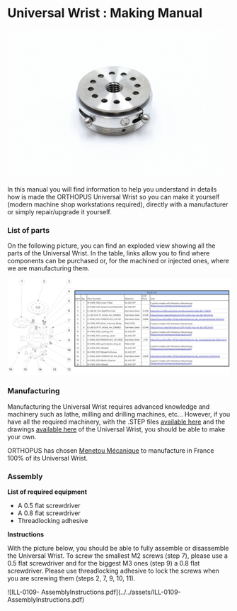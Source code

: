 # Universal Wrist : Making Manual

![UniversalWrist_ORTHOPUS](../../assets/UniversalWrist_ORTHOPUS.JPG)

In this manual you will find information to help you understand in details how is made the ORTHOPUS Universal Wrist so you can make it yourself (modern machine shop workstations required), directly with a manufacturer or simply repair/upgrade it yourself.

### **List of parts**

On the following picture, you can find an exploded view showing all the parts of the Universal Wrist. In the table, links allow you to find where components can be purchased or, for the machined or injected ones, where we are manufacturing them.

![ILL-0109-BomGithub](../../assets/ILL-0109-BomGithub.png)

### **Manufacturing**

Manufacturing the Universal Wrist requires advanced knowledge and machinery such as lathe, milling and drilling machines, etc... However, if you have all the required machinery, with the .STEP files [available here](https://github.com/orthopus/01-wrist/blob/main/src/Wrist/WRIST-210122.step) and the drawings [available here](https://github.com/orthopus/01-wrist/blob/main/src/Wrist/DRW-0109-1xxx-Wrist_Drawing_B.pdf) of the Universal Wrist, you should be able to make your own.

ORTHOPUS has chosen [Menetou Mécanique](https://www.menetoumecanique.com/) to manufacture in France 100% of its Universal Wrist.

### **Assembly**

**List of required equipment**

- A 0.5 flat screwdriver
- A 0.8 flat screwdriver
- Threadlocking adhesive 

**Instructions**

With the picture below, you should be able to fully assemble or disassemble the Universal Wrist. To screw the smallest M2 screws (step 7), please use a 0.5 flat screwdriver and for the biggest M3 ones (step 9) a 0.8 flat screwdriver. Please use threadlocking adhesive to lock the screws when you are screwing them (steps 2, 7, 9, 10, 11).

![ILL-0109- AssemblyInstructions.pdf](../../assets/ILL-0109- AssemblyInstructions.pdf)
